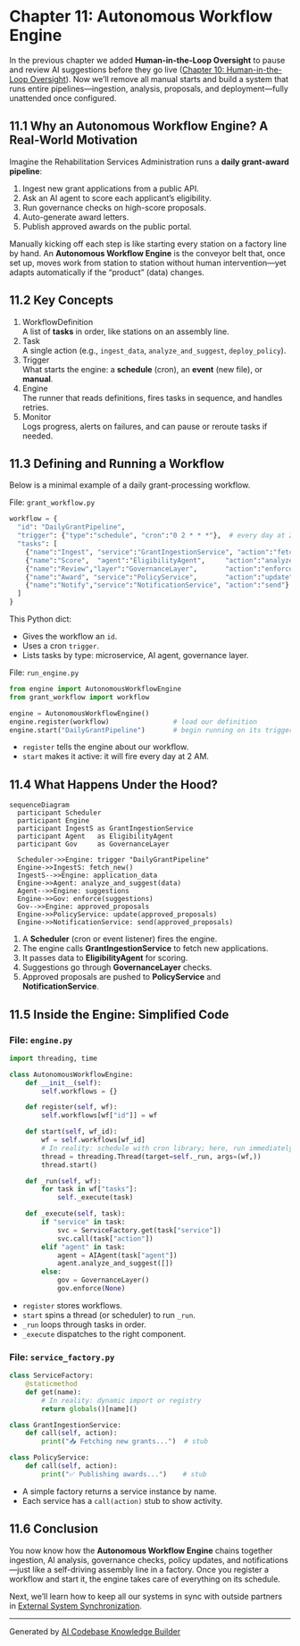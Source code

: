 # Chapter 11: Autonomous Workflow Engine

In the previous chapter we added **Human-in-the-Loop Oversight** to pause and review AI suggestions before they go live ([Chapter 10: Human-in-the-Loop Oversight](10_human_in_the_loop_oversight_.md)). Now we’ll remove all manual starts and build a system that runs entire pipelines—ingestion, analysis, proposals, and deployment—fully unattended once configured.

## 11.1 Why an Autonomous Workflow Engine? A Real-World Motivation

Imagine the Rehabilitation Services Administration runs a **daily grant-award pipeline**:

1. Ingest new grant applications from a public API.  
2. Ask an AI agent to score each applicant’s eligibility.  
3. Run governance checks on high-score proposals.  
4. Auto-generate award letters.  
5. Publish approved awards on the public portal.

Manually kicking off each step is like starting every station on a factory line by hand. An **Autonomous Workflow Engine** is the conveyor belt that, once set up, moves work from station to station without human intervention—yet adapts automatically if the “product” (data) changes.

## 11.2 Key Concepts

1. WorkflowDefinition  
   A list of **tasks** in order, like stations on an assembly line.  
2. Task  
   A single action (e.g., `ingest_data`, `analyze_and_suggest`, `deploy_policy`).  
3. Trigger  
   What starts the engine: a **schedule** (cron), an **event** (new file), or **manual**.  
4. Engine  
   The runner that reads definitions, fires tasks in sequence, and handles retries.  
5. Monitor  
   Logs progress, alerts on failures, and can pause or reroute tasks if needed.

## 11.3 Defining and Running a Workflow

Below is a minimal example of a daily grant-processing workflow.

File: `grant_workflow.py`
```python
workflow = {
  "id": "DailyGrantPipeline",
  "trigger": {"type":"schedule", "cron":"0 2 * * *"},  # every day at 2 AM
  "tasks": [
    {"name":"Ingest", "service":"GrantIngestionService", "action":"fetch_new"},
    {"name":"Score",  "agent":"EligibilityAgent",     "action":"analyze_and_suggest"},
    {"name":"Review","layer":"GovernanceLayer",       "action":"enforce"},
    {"name":"Award", "service":"PolicyService",       "action":"update"},
    {"name":"Notify","service":"NotificationService", "action":"send"}
  ]
}
```
This Python dict:

- Gives the workflow an `id`.  
- Uses a cron `trigger`.  
- Lists tasks by type: microservice, AI agent, governance layer.

File: `run_engine.py`
```python
from engine import AutonomousWorkflowEngine
from grant_workflow import workflow

engine = AutonomousWorkflowEngine()
engine.register(workflow)                # load our definition
engine.start("DailyGrantPipeline")       # begin running on its trigger
```
- `register` tells the engine about our workflow.  
- `start` makes it active: it will fire every day at 2 AM.

## 11.4 What Happens Under the Hood?

```mermaid
sequenceDiagram
  participant Scheduler
  participant Engine
  participant IngestS as GrantIngestionService
  participant Agent   as EligibilityAgent
  participant Gov     as GovernanceLayer

  Scheduler->>Engine: trigger "DailyGrantPipeline"
  Engine->>IngestS: fetch_new()
  IngestS-->>Engine: application_data
  Engine->>Agent: analyze_and_suggest(data)
  Agent-->>Engine: suggestions
  Engine->>Gov: enforce(suggestions)
  Gov-->>Engine: approved_proposals
  Engine->>PolicyService: update(approved_proposals)
  Engine->>NotificationService: send(approved_proposals)
```
1. A **Scheduler** (cron or event listener) fires the engine.  
2. The engine calls **GrantIngestionService** to fetch new applications.  
3. It passes data to **EligibilityAgent** for scoring.  
4. Suggestions go through **GovernanceLayer** checks.  
5. Approved proposals are pushed to **PolicyService** and **NotificationService**.

## 11.5 Inside the Engine: Simplified Code

### File: `engine.py`
```python
import threading, time

class AutonomousWorkflowEngine:
    def __init__(self):
        self.workflows = {}

    def register(self, wf):
        self.workflows[wf["id"]] = wf

    def start(self, wf_id):
        wf = self.workflows[wf_id]
        # In reality: schedule with cron library; here, run immediately
        thread = threading.Thread(target=self._run, args=(wf,))
        thread.start()

    def _run(self, wf):
        for task in wf["tasks"]:
            self._execute(task)

    def _execute(self, task):
        if "service" in task:
            svc = ServiceFactory.get(task["service"])
            svc.call(task["action"])
        elif "agent" in task:
            agent = AIAgent(task["agent"])
            agent.analyze_and_suggest([])
        else:
            gov = GovernanceLayer()
            gov.enforce(None)
```
- `register` stores workflows.  
- `start` spins a thread (or scheduler) to run `_run`.  
- `_run` loops through tasks in order.  
- `_execute` dispatches to the right component.

### File: `service_factory.py`
```python
class ServiceFactory:
    @staticmethod
    def get(name):
        # In reality: dynamic import or registry
        return globals()[name]()

class GrantIngestionService:
    def call(self, action):
        print("📥 Fetching new grants...")  # stub

class PolicyService:
    def call(self, action):
        print("✅ Publishing awards...")    # stub
```
- A simple factory returns a service instance by name.  
- Each service has a `call(action)` stub to show activity.

## 11.6 Conclusion

You now know how the **Autonomous Workflow Engine** chains together ingestion, AI analysis, governance checks, policy updates, and notifications—just like a self-driving assembly line in a factory. Once you register a workflow and start it, the engine takes care of everything on its schedule.

Next, we’ll learn how to keep all our systems in sync with outside partners in [External System Synchronization](12_external_system_synchronization_.md).

---

Generated by [AI Codebase Knowledge Builder](https://github.com/The-Pocket/Tutorial-Codebase-Knowledge)